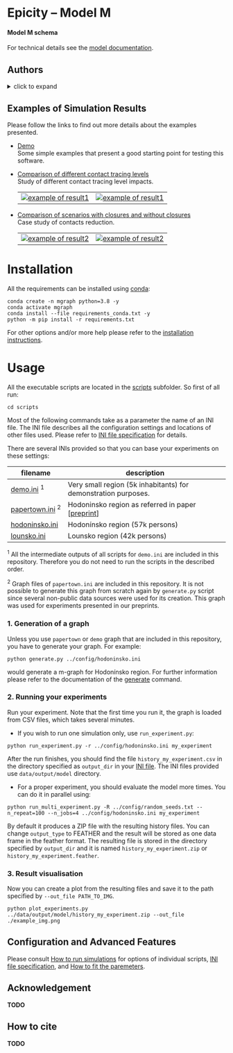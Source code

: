 # Epicity &ndash; Model M



<!--- PDF BREAK -->

#### Model M schema


For technical details see the [model documentation](doc/model.md).

## Authors

<details>
<summary>click to expand</summary>

**Luděk Berec**, *The Czech Academy of Sciences, Institute of Information Theory and Automation*, *Centre for
Mathematical Biology, Institute of Mathematics, Faculty of Science, University of South Bohemia and Czech Academy of
Sciences, Biology Centre, Institute of Entomology*&nbsp;<sup>3</sup> <br>
**Tomáš Diviák**, *The Czech Academy of Sciences, Institute of Information Theory and Automation*, *Department of
Criminology and Mitchell Centre for Social Network Analysis, School of Social Sciences, University of Manchester* <sup>
3</sup> <br>
**Aleš Kuběna**, *The Czech Academy of Sciences, Institute of Information Theory and Automation*&nbsp;<sup>3</sup> <br>
**René Levinský**, *CERGE-EI*&nbsp;<sup>3</sup> <br>
**Roman Neruda**, *The Czech Academy of Sciences, Institute of Computer Science*&nbsp;<sup>3</sup> <br>
**Gabriela Suchopárová**, *The Czech Academy of Sciences, Institute of Computer Science*&nbsp;<sup>3</sup> <br>
**Josef Šlerka**, *The Czech Academy of Sciences, Institute of Information Theory and Automation*, *New Media Studies,
Faculty of Arts, Charles University*&nbsp;<sup>3</sup> <br>
**Martin Šmíd**, *The Czech Academy of Sciences, Institute of Information Theory and Automation*&nbsp;<sup>3</sup> <br>
**Jan Trnka**, *The Czech Academy of Sciences, Institute of Information Theory and Automation*, *Department of
Biochemistry, Cell and Molecular Biology, Third Faculty of Medicine, Charles University*&nbsp;<sup>3</sup> <br>
**Vít Tuček**, *The Czech Academy of Sciences, Institute of Computer Science*, *Department of Mathematics, University of
Zagreb*&nbsp;<sup>3</sup> <br>
**Petra Vidnerová**, *The Czech Academy of Sciences, Institute of Computer Science*&nbsp;<sup>3</sup> <br>
**Karel Vrbenský**, *The Czech Academy of Sciences, Institute of Information Theory and Automation*&nbsp;<sup>
3</sup> <br>
**Milan Zajíček**, *The Czech Academy of Sciences, Institute of Information Theory and Automation*&nbsp;<sup>
3</sup> <br>
**František Zapletal**, *The Czech Academy of Sciences, Institute of Information Theory and Automation* <br>

<sup>3</sup> Centre for Modelling of Biological and Social Processes
</details>

## Examples of Simulation Results

Please follow the links to find out more details about the examples presented.

+ [Demo](doc/demo.md) <br>
  Some simple examples that present a good starting point for testing this software.

+ [Comparison of different contact tracing levels](doc/experiment1.md) <br>
  Study of different contact tracing level impacts.
  <table>
    <tr>
      <td><a href="doc/experiment1.md"><img alt="example of result1" src="doc/fig/exp1_all_infected.png"/></a></td>	
      <td><a href="doc/experiment1.md"><img alt="example of result1" src="doc/fig/exp1_id.png"/></a></td>
    </tr>
  </table>

+ [Comparison of scenarios with closures and without closures](doc/experiment2.md)<br>
  Case study of contacts reduction.
  <table>
    <tr>
      <td><a href="doc/experiment2.md"><img alt="example of result2" src="doc/fig/exp2_all_infected.png"/></a></td>	
      <td><a href="doc/experiment2.md"><img alt="example of result2" src="doc/fig/exp2_id.png"/></a></td>
    </tr>
  </table>

# Installation

All the requirements can be installed using [conda](https://docs.conda.io/en/latest/):

```console
conda create -n mgraph python=3.8 -y
conda activate mgraph
conda install --file requirements_conda.txt -y
python -m pip install -r requirements.txt
```

For other options and/or more help please refer to the [installation instructions](doc/installation.md).

# Usage

All the executable scripts are located in the [scripts](scripts) subfolder. So first of all run:

```console
cd scripts
```

Most of the following commands take as a parameter the name of an INI file. The INI file describes all the configuration
settings and locations of other files used. Please refer to [INI file specification](doc/inifile.md) for details.

There are several INIs provided so that you can base your experiments on these settings:

|filename|description|
|---|---|
|[demo.ini](config/demo.ini)&nbsp;<sup>1</sup>| Very small region (5k inhabitants) for demonstration purposes.|
|[papertown.ini](config/papertown.ini)&nbsp;<sup>2</sup>| Hodoninsko region as referred in paper [[preprint](https://doi.org/10.1101/2021.05.13.21257139)]|
|[hodoninsko.ini](config/hodoninsko.ini)| Hodonínsko region (57k persons)|
|[lounsko.ini](config/lounsko.ini)| Lounsko region (42k persons)|

<sup>1</sup> All the intermediate outputs of all scripts for `demo.ini` are included in this repository. Therefore you do not
need to run the scripts in the described order.

<sup>2</sup> Graph files of `papertown.ini` are included in this repository. It is not possible to generate this graph
from scratch again by `generate.py` script since several non-public data sources were used for its creation. This graph
was used for experiments presented in our preprints.

### 1. Generation of a graph

Unless you use `papertown` or `demo` graph that are included in this repository, you have to generate your graph. For example:

```console
python generate.py ../config/hodoninsko.ini 
```

would generate a m-graph for Hodonínsko region. For further information please refer to the documentation of
the [generate](doc/generate.md) command.

### 2. Running your experiments

Run your experiment. Note that the first time you run it, the graph is loaded from CSV files, which takes several minutes.

+ If you wish to run one simulation only, use `run_experiment.py`:

```console
python run_experiment.py -r ../config/hodoninsko.ini my_experiment
```

After the run finishes, you should find the file `history_my_experiment.csv` in the directory specified as `output_dir`
in your [INI file](doc/inifile.md#task). The INI files provided use `data/output/model` directory.

+ For a proper experiment, you should evaluate the model more times. You can do it in parallel using:

```console
python run_multi_experiment.py -R ../config/random_seeds.txt --n_repeat=100 --n_jobs=4 ../config/hodoninsko.ini my_experiment
```

By default it produces a ZIP file with the resulting history files. You can change `output_type` to FEATHER and the result
will be stored as one data frame in the feather format. The resulting file is stored in the directory specified
by `output_dir` and it is named `history_my_experiment.zip` or `history_my_experiment.feather`.

### 3. Result visualisation

Now you can create a plot from the resulting files and save it to the path specified by `--out_file PATH_TO_IMG`.

```console
python plot_experiments.py ../data/output/model/history_my_experiment.zip --out_file ./example_img.png
```

<!--- PDF BREAK --><!--- PDF BREAK -->

## Configuration and Advanced Features

Please consult [How to run simulations](doc/run.md) for options of individual scripts,
[INI file specification](doc/inifile.md), and [How to fit the paremeters](doc/run.md#6-fitting-your-model).

## Acknowledgement

**TODO**

## How to cite

**TODO**
